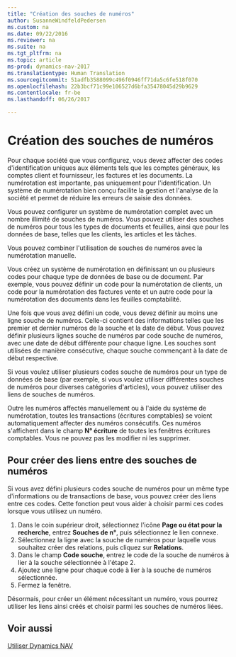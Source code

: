 ```yaml
---
title: "Création des souches de numéros"
author: SusanneWindfeldPedersen
ms.custom: na
ms.date: 09/22/2016
ms.reviewer: na
ms.suite: na
ms.tgt_pltfrm: na
ms.topic: article
ms-prod: dynamics-nav-2017
ms.translationtype: Human Translation
ms.sourcegitcommit: 51adfb3588099c496f0946ff71da5c6fe518f070
ms.openlocfilehash: 22b3bcf71c99e106527d6bfa35478045d29b9629
ms.contentlocale: fr-be
ms.lasthandoff: 06/26/2017

---
```


# <a name="create-number-series"></a>Création des souches de numéros

Pour chaque société que vous configurez, vous devez affecter des codes d'identification uniques aux éléments tels que les comptes généraux, les comptes client et fournisseur, les factures et les documents. La numérotation est importante, pas uniquement pour l'identification. Un système de numérotation bien conçu facilite la gestion et l'analyse de la société et permet de réduire les erreurs de saisie des données.

Vous pouvez configurer un système de numérotation complet avec un nombre illimité de souches de numéros. Vous pouvez utiliser des souches de numéros pour tous les types de documents et feuilles, ainsi que pour les données de base, telles que les clients, les articles et les tâches.

Vous pouvez combiner l'utilisation de souches de numéros avec la numérotation manuelle.

Vous créez un système de numérotation en définissant un ou plusieurs codes pour chaque type de données de base ou de document. Par exemple, vous pouvez définir un code pour la numérotation de clients, un code pour la numérotation des factures vente et un autre code pour la numérotation des documents dans les feuilles comptabilité.

Une fois que vous avez défini un code, vous devez définir au moins une ligne souche de numéros. Celle-ci contient des informations telles que les premier et dernier numéros de la souche et la date de début. Vous pouvez définir plusieurs lignes souche de numéros par code souche de numéros, avec une date de début différente pour chaque ligne. Les souches sont utilisées de manière consécutive, chaque souche commençant à la date de début respective.

Si vous voulez utiliser plusieurs codes souche de numéros pour un type de données de base (par exemple, si vous voulez utiliser différentes souches de numéros pour diverses catégories d'articles), vous pouvez utiliser des liens de souches de numéros.

Outre les numéros affectés manuellement ou à l'aide du système de numérotation, toutes les transactions (écritures comptables) se voient automatiquement affecter des numéros consécutifs. Ces numéros s'affichent dans le champ **N° écriture** de toutes les fenêtres écritures comptables. Vous ne pouvez pas les modifier ni les supprimer.

## <a name="to-create-relationships-between-number-series"></a>Pour créer des liens entre des souches de numéros
Si vous avez défini plusieurs codes souche de numéros pour un même type d'informations ou de transactions de base, vous pouvez créer des liens entre ces codes. Cette fonction peut vous aider à choisir parmi ces codes lorsque vous utilisez un numéro.

1. Dans le coin supérieur droit, sélectionnez l'icône **Page ou état pour la recherche**, entrez **Souches de n°**, puis sélectionnez le lien connexe.
2. Sélectionnez la ligne avec la souche de numéros pour laquelle vous souhaitez créer des relations, puis cliquez sur **Relations**.
3. Dans le champ **Code souche**, entrez le code de la souche de numéros à lier à la souche sélectionnée à l'étape 2.
4. Ajoutez une ligne pour chaque code à lier à la souche de numéros sélectionnée.
5. Fermez la fenêtre.

Désormais, pour créer un élément nécessitant un numéro, vous pourrez utiliser les liens ainsi créés et choisir parmi les souches de numéros liées.

## <a name="see-also"></a>Voir aussi
[Utiliser Dynamics NAV](ui-work-product.md)

